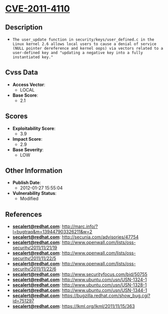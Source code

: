
# [CVE-2011-4110](https://cve.mitre.org/cgi-bin/cvename.cgi?name=CVE-2011-4110)

## Description

- `The user_update function in security/keys/user_defined.c in the Linux kernel 2.6 allows local users to cause a denial of service (NULL pointer dereference and kernel oops) via vectors related to a user-defined key and "updating a negative key into a fully instantiated key."`

## Cvss Data

- **Access Vector**:
  - LOCAL
- **Base Score**:
  - 2.1

## Scores

- **Exploitability Score**:
  - 3.9
- **Impact Score**:
  - 2.9
- **Base Severity**:
  - LOW

## Other Information

- **Publish Date**:
  - 2012-01-27 15:55:04
- **Vulnerability Status**:
  - Modified

## References

- **secalert@redhat.com**: http://marc.info/?l=bugtraq&m=139447903326211&w=2
- **secalert@redhat.com**: http://secunia.com/advisories/47754
- **secalert@redhat.com**: http://www.openwall.com/lists/oss-security/2011/11/21/19
- **secalert@redhat.com**: http://www.openwall.com/lists/oss-security/2011/11/22/5
- **secalert@redhat.com**: http://www.openwall.com/lists/oss-security/2011/11/22/6
- **secalert@redhat.com**: http://www.securityfocus.com/bid/50755
- **secalert@redhat.com**: http://www.ubuntu.com/usn/USN-1324-1
- **secalert@redhat.com**: http://www.ubuntu.com/usn/USN-1328-1
- **secalert@redhat.com**: http://www.ubuntu.com/usn/USN-1344-1
- **secalert@redhat.com**: https://bugzilla.redhat.com/show_bug.cgi?id=751297
- **secalert@redhat.com**: https://lkml.org/lkml/2011/11/15/363
